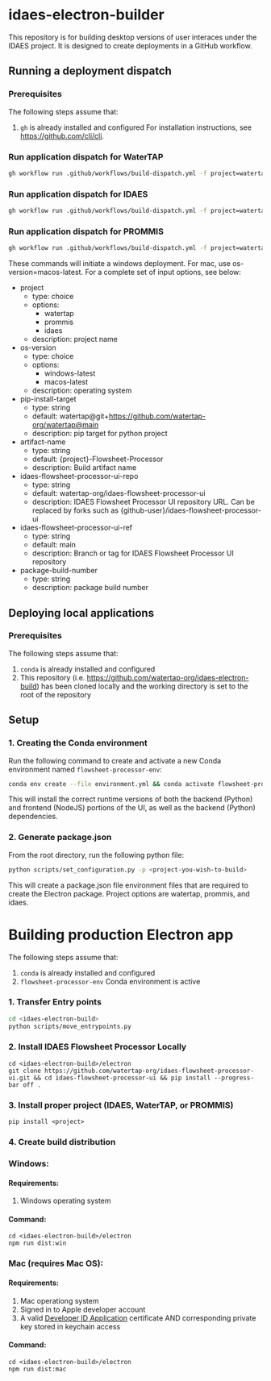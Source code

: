 # idaes-electron-builder

This repository is for building desktop versions of user interaces under the IDAES project. It is designed to create deployments in a GitHub workflow.

## Running a deployment dispatch

### Prerequisites

The following steps assume that:

1. `gh` is already installed and configured For installation instructions, see https://github.com/cli/cli.

### Run application dispatch for WaterTAP

```sh
gh workflow run .github/workflows/build-dispatch.yml -f project=watertap -f os-version=windows-latest
```

### Run application dispatch for IDAES

```sh
gh workflow run .github/workflows/build-dispatch.yml -f project=watertap -f os-version=windows-latest
```

### Run application dispatch for PROMMIS

```sh
gh workflow run .github/workflows/build-dispatch.yml -f project=watertap -f os-version=windows-latest
```

These commands will initiate a windows deployment. For mac, use os-version=macos-latest. For a complete set of input options, see below:
- project
  - type: choice
  - options:
    - watertap
    - prommis
    - idaes
  - description: project name
- os-version
  - type: choice
  - options:
    - windows-latest
    - macos-latest
  - description: operating system
- pip-install-target
  - type: string
  - default: watertap@git+https://github.com/watertap-org/watertap@main
  - description: pip target for python project
- artifact-name
  - type: string
  - default: {project}-Flowsheet-Processor
  - description: Build artifact name
- idaes-flowsheet-processor-ui-repo
  - type: string
  - default: watertap-org/idaes-flowsheet-processor-ui
  - description: IDAES Flowsheet Processor UI repository URL. Can be replaced by forks such as {github-user}/idaes-flowsheet-processor-ui
- idaes-flowsheet-processor-ui-ref
  - type: string
  - default: main
  - description: Branch or tag for IDAES Flowsheet Processor UI repository
- package-build-number
  - type: string
  - description: package build number

## Deploying local applications

### Prerequisites

The following steps assume that:

1. `conda` is already installed and configured
2. This repository (i.e. https://github.com/watertap-org/idaes-electron-build) has been cloned locally and the working directory is set to the root of the repository

## Setup

### 1. Creating the Conda environment

Run the following command to create and activate a new Conda environment named `flowsheet-processor-env`:

```sh
conda env create --file environment.yml && conda activate flowsheet-processor-env
```

This will install the correct runtime versions of both the backend (Python) and frontend (NodeJS) portions of the UI, as well as the backend (Python) dependencies.

### 2. Generate package.json

From the root directory, run the following python file:

```sh
python scripts/set_configuration.py -p <project-you-wish-to-build>
```

This will create a package.json file environment files that are required to create the Electron package. Project options are watertap, prommis, and idaes.

# Building production Electron app

The following steps assume that:

1. `conda` is already installed and configured
2. `flowsheet-processor-env` Conda environment is active

### 1. Transfer Entry points

```sh
cd <idaes-electron-build>
python scripts/move_entrypoints.py
```

### 2. Install IDAES Flowsheet Processor Locally

```console
cd <idaes-electron-build>/electron
git clone https://github.com/watertap-org/idaes-flowsheet-processor-ui.git && cd idaes-flowsheet-processor-ui && pip install --progress-bar off .
```

### 3. Install proper project (IDAES, WaterTAP, or PROMMIS)

```console
pip install <project>
```

### 4. Create build distribution

### Windows:
#### Requirements: 
1) Windows operating system

#### Command:
```console
cd <idaes-electron-build>/electron
npm run dist:win
```

### Mac (requires Mac OS):
#### Requirements: 
1) Mac operationg system
2) Signed in to Apple developer account
3) A valid <u>Developer ID Application</u> certificate AND corresponding private key stored in keychain access

#### Command:

```console
cd <idaes-electron-build>/electron
npm run dist:mac
```
